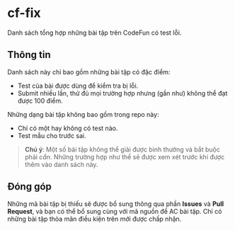 # cf-fix
Danh sách tổng hợp những bài tập trên CodeFun có test lỗi.

## Thông tin
Danh sách này chỉ bao gồm những bài tập có đặc điểm:
- Test của bài được dùng để kiểm tra bị lỗi.
- Submit nhiều lần, thử đủ mọi trường hợp nhưng (gần như) không thể đạt được 100 điểm.

Những dạng bài tập không bao gồm trong repo này:
- Chỉ có một hay không có test nào.
- Test mẫu cho trước sai.

> **Chú ý**: Một số bài tập không thể giải được bình thường và bắt buộc phải _cắn_. Những trường hợp như thế sẽ được xem xét trước khi được thêm vào danh sách này.

## Đóng góp
Những mã bài tập bị thiếu sẽ được bổ sung thông qua phần **Issues** và **Pull Request**, và bạn có thể bổ sung cùng với mã nguồn để AC bài tập. Chỉ có những bài tập thỏa mãn điều kiện trên mới được chấp nhận.